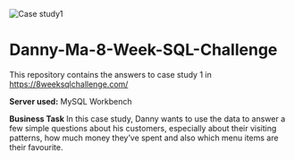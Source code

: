 ![Case study1](https://github.com/user-attachments/assets/e7a1429a-7fd6-4c60-9eeb-5607f29bde02)
# Danny-Ma-8-Week-SQL-Challenge
This repository contains the answers to case study 1 in https://8weeksqlchallenge.com/

**Server used:**
MySQL Workbench

**Business Task**
In this case study, Danny wants to use the data to answer a few simple questions about his customers, especially about their visiting patterns, how much money they’ve spent and also which menu items are their favourite. 

